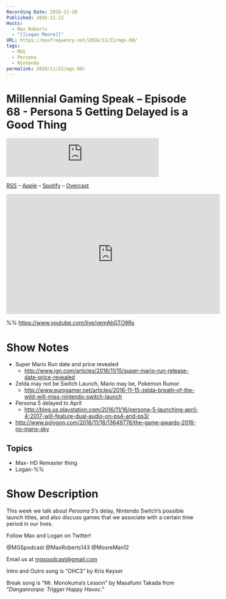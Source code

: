 ```yaml
---
Recording Date: 2016-11-20
Published: 2016-11-22
Hosts:
  - Max Roberts
  - "[[Logan Moore]]"
URL: https://maxfrequency.net/2016/11/22/mgs-68/
tags:
  - MGS
  - Persona
  - Nintendo
permalink: 2016/11/22/mgs-68/
---
```

# Millennial Gaming Speak – Episode 68 - Persona 5 Getting Delayed is a Good Thing

<iframe src="https://podcasters.spotify.com/pod/show/millennialgamingspeak/embed/episodes/Episode-68-Persona-5-Getting-Delayed-Is-A-Good-Thing-e1adhqd/a-a6ts41t" height="102px" width="400px" frameborder="0" scrolling="no"></iframe>

[RSS](https://anchor.fm/s/74aa3858/podcast/rss) – [Apple](https://podcasts.apple.com/us/podcast/episode-3-gdc-wrap-up/id1000915981?i=1000542222515) – [Spotify](https://open.spotify.com/episode/7wePXT4Bt22LWifVLx3n8y) – [Overcast](https://overcast.fm/+EtIgeWxEU)

<div class=iframe-container>
<iframe width="560" height="315" src="https://www.youtube-nocookie.com/embed/vemAbGTO9Rs?si=Olfp5NIjIVnvpdcz" title="YouTube video player" frameborder="0" allow="accelerometer; autoplay; clipboard-write; encrypted-media; gyroscope; picture-in-picture; web-share" allowfullscreen></iframe>
</div>

%%
https://www.youtube.com/live/vemAbGTO9Rs

# Show Notes

- Super Mario Run date and price revealed
	- http://www.ign.com/articles/2016/11/15/super-mario-run-release-date-price-revealed 
- Zelda may not be Switch Launch, Mario may be, Pokemon Rumor
	- http://www.eurogamer.net/articles/2016-11-15-zelda-breath-of-the-wild-will-miss-nintendo-switch-launch 
- Persona 5 delayed to April
	- http://blog.us.playstation.com/2016/11/16/persona-5-launching-april-4-2017-will-feature-dual-audio-on-ps4-and-ps3/ 
- http://www.polygon.com/2016/11/16/13649776/the-game-awards-2016-no-mans-sky
## Topics

- Max- HD Remaster thing
- Logan-%%
# Show Description

This week we talk about *Persona 5*‘s delay, Nintendo Switch’s possible launch titles, and also discuss games that we associate with a certain time period in our lives.

Follow Max and Logan on Twitter!

@MGSpodcast
@MaxRoberts143
@MooreMan12

Email us at mgspodcast@gmail.com

Intro and Outro song is “OHC3” by Kris Keyser

Break song is “Mr. Monokuma’s Lesson” by Masafumi Takada from “*Danganronpa: Trigger Happy Havoc*.”